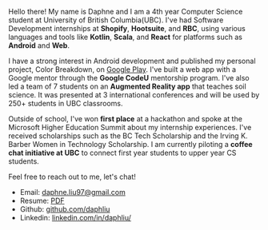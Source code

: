 Hello there! My name is Daphne and I am a 4th year Computer Science student at University of British Columbia(UBC). I've had Software Development internships at **Shopify**, **Hootsuite**, and **RBC**, using various languages and tools like **Kotlin**, **Scala**, and **React** for platforms such as **Android** and **Web**.

I have a strong interest in Android development and published my personal project, Color Breakdown, on [Google Play]((https://play.google.com/store/apps/details?id=com.tigerxdaphne.colorbreakdown)). I've built a web app with a Google mentor through the **Google CodeU** mentorship program. I've also led a team of 7 students on an **Augmented Reality app** that teaches soil science. It was presented at 3 international conferences and will be used by 250+ students in UBC classrooms. 

Outside of school, I've won **first place** at a hackathon and spoke at the Microsoft Higher Education Summit about my internship experiences. I've received scholarships such as the BC Tech Scholarship and the Irving K. Barber Women in Technology Scholarship. I am currently piloting a **coffee chat initiative at UBC** to connect first year students to upper year CS students.

Feel free to reach out to me, let's chat! 
- Email: [daphne.liu97@gmail.com](mailto:daphne.liu97@gmail.com)
- Resume: [PDF](Daphne-Liu_Resume.pdf)
- Github: [github.com/daphliu](https://github.com/daphliu)
- Linkedin: [linkedin.com/in/daphliu/](https://www.linkedin.com/in/daphliu/)